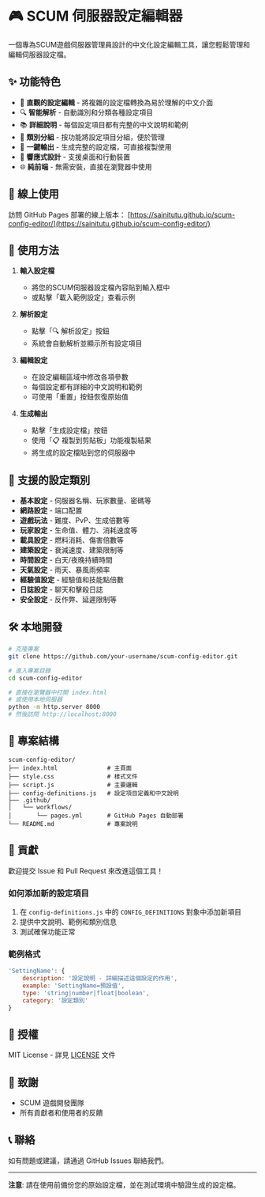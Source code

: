 # 🎮 SCUM 伺服器設定編輯器

一個專為SCUM遊戲伺服器管理員設計的中文化設定編輯工具，讓您輕鬆管理和編輯伺服器設定檔。

## ✨ 功能特色

- 📝 **直觀的設定編輯** - 將複雜的設定檔轉換為易於理解的中文介面
- 🔍 **智能解析** - 自動識別和分類各種設定項目
- 📚 **詳細說明** - 每個設定項目都有完整的中文說明和範例
- 🎯 **類別分組** - 按功能將設定項目分組，便於管理
- 💾 **一鍵輸出** - 生成完整的設定檔，可直接複製使用
- 📱 **響應式設計** - 支援桌面和行動裝置
- 🌐 **純前端** - 無需安裝，直接在瀏覽器中使用

## 🚀 線上使用

訪問 GitHub Pages 部署的線上版本：
[https://sainitutu.github.io/scum-config-editor/](https://sainitutu.github.io/scum-config-editor/)


## 📖 使用方法

1. **輸入設定檔**
   - 將您的SCUM伺服器設定檔內容貼到輸入框中
   - 或點擊「載入範例設定」查看示例

2. **解析設定**
   - 點擊「🔍 解析設定」按鈕
   - 系統會自動解析並顯示所有設定項目

3. **編輯設定**
   - 在設定編輯區域中修改各項參數
   - 每個設定都有詳細的中文說明和範例
   - 可使用「重置」按鈕恢復原始值

4. **生成輸出**
   - 點擊「生成設定檔」按鈕
   - 使用「📋 複製到剪貼板」功能複製結果
   - 將生成的設定檔貼到您的伺服器中

## 🎯 支援的設定類別

- **基本設定** - 伺服器名稱、玩家數量、密碼等
- **網路設定** - 端口配置
- **遊戲玩法** - 難度、PvP、生成倍數等
- **玩家設定** - 生命值、體力、消耗速度等
- **載具設定** - 燃料消耗、傷害倍數等
- **建築設定** - 衰減速度、建築限制等
- **時間設定** - 白天/夜晚持續時間
- **天氣設定** - 雨天、暴風雨頻率
- **經驗值設定** - 經驗值和技能點倍數
- **日誌設定** - 聊天和擊殺日誌
- **安全設定** - 反作弊、延遲限制等

## 🛠️ 本地開發

```bash
# 克隆專案
git clone https://github.com/your-username/scum-config-editor.git

# 進入專案目錄
cd scum-config-editor

# 直接在瀏覽器中打開 index.html
# 或使用本地伺服器
python -m http.server 8000
# 然後訪問 http://localhost:8000
```

## 📁 專案結構

```
scum-config-editor/
├── index.html              # 主頁面
├── style.css               # 樣式文件
├── script.js               # 主要邏輯
├── config-definitions.js   # 設定項目定義和中文說明
├── .github/
│   └── workflows/
│       └── pages.yml       # GitHub Pages 自動部署
└── README.md               # 專案說明
```

## 🤝 貢獻

歡迎提交 Issue 和 Pull Request 來改進這個工具！

### 如何添加新的設定項目

1. 在 `config-definitions.js` 中的 `CONFIG_DEFINITIONS` 對象中添加新項目
2. 提供中文說明、範例和類別信息
3. 測試確保功能正常

### 範例格式

```javascript
'SettingName': {
    description: '設定說明 - 詳細描述這個設定的作用',
    example: 'SettingName=預設值',
    type: 'string|number|float|boolean',
    category: '設定類別'
}
```

## 📄 授權

MIT License - 詳見 [LICENSE](LICENSE) 文件

## 🙏 致謝

- SCUM 遊戲開發團隊
- 所有貢獻者和使用者的反饋

## 📞 聯絡

如有問題或建議，請通過 GitHub Issues 聯絡我們。

---

**注意**: 請在使用前備份您的原始設定檔，並在測試環境中驗證生成的設定檔。
